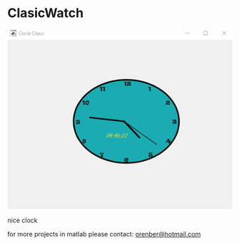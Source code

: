 # ClasicWatch

![myClock](myClock.gif)


nice clock 

for more projects in matlab  please contact:
orenber@hotmail.com 
